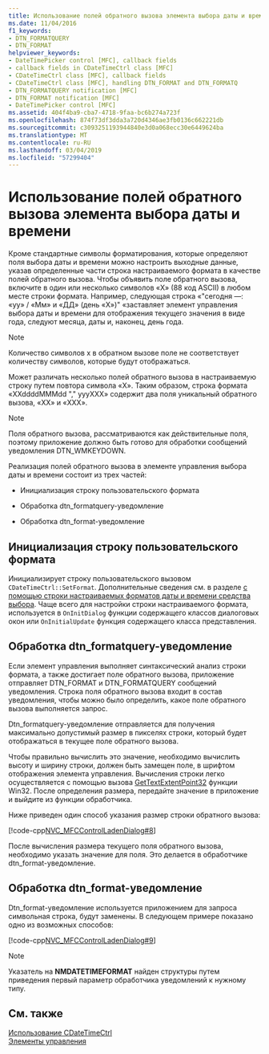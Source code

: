 ```yaml
---
title: Использование полей обратного вызова элемента выбора даты и времени
ms.date: 11/04/2016
f1_keywords:
- DTN_FORMATQUERY
- DTN_FORMAT
helpviewer_keywords:
- DateTimePicker control [MFC], callback fields
- callback fields in CDateTimeCtrl class [MFC]
- CDateTimeCtrl class [MFC], callback fields
- CDateTimeCtrl class [MFC], handling DTN_FORMAT and DTN_FORMATQ
- DTN_FORMATQUERY notification [MFC]
- DTN_FORMAT notification [MFC]
- DateTimePicker control [MFC]
ms.assetid: 404f4ba9-cba7-4718-9faa-bc6b274a723f
ms.openlocfilehash: 874f73df3dda3a720d4346ae3fb0136c662221db
ms.sourcegitcommit: c3093251193944840e3d0a068ecc30e6449624ba
ms.translationtype: MT
ms.contentlocale: ru-RU
ms.lasthandoff: 03/04/2019
ms.locfileid: "57299404"
---
```

# <a name="using-callback-fields-in-a-date-and-time-picker-control"></a>Использование полей обратного вызова элемента выбора даты и времени

Кроме стандартные символы форматирования, которые определяют поля выбора даты и времени можно настроить выходные данные, указав определенные части строка настраиваемого формата в качестве полей обратного вызова. Чтобы объявить поле обратного вызова, включите в один или несколько символов «X» (88 код ASCII) в любом месте строки формата. Например, следующая строка «"сегодня —: «yy» / «Мм» и «ДД» (день «X»)" «заставляет элемент управления выбора даты и времени для отображения текущего значения в виде года, следуют месяца, даты и, наконец, день года.

> [!NOTE]
>  Количество символов x в обратном вызове поле не соответствует количеству символов, которые будут отображаться.

Может различать несколько полей обратного вызова в настраиваемую строку путем повтора символа «X». Таким образом, строка формата «XXddddMMMdd "," yyyXXX» содержит два поля уникальный обратного вызова, «XX» и «XXX».

> [!NOTE]
>  Поля обратного вызова, рассматриваются как действительные поля, поэтому приложение должно быть готово для обработки сообщений уведомления DTN_WMKEYDOWN.

Реализация полей обратного вызова в элементе управления выбора даты и времени состоит из трех частей:

- Инициализация строку пользовательского формата

- Обработка dtn_formatquery-уведомление

- Обработка dtn_format-уведомление

## <a name="initializing-the-custom-format-string"></a>Инициализация строку пользовательского формата

Инициализирует строку пользовательского вызовом `CDateTimeCtrl::SetFormat`. Дополнительные сведения см. в разделе [с помощью строки настраиваемых форматов даты и времени средства выбора](../mfc/using-custom-format-strings-in-a-date-and-time-picker-control.md). Чаще всего для настройки строки настраиваемого формата, используется в `OnInitDialog` функции содержащего классов диалоговых окон или `OnInitialUpdate` функция содержащего класса представления.

## <a name="handling-the-dtnformatquery-notification"></a>Обработка dtn_formatquery-уведомление

Если элемент управления выполняет синтаксический анализ строки формата, а также достигает поле обратного вызова, приложение отправляет DTN_FORMAT и DTN_FORMATQUERY сообщений уведомления. Строка поля обратного вызова входит в состав уведомления, чтобы можно было определить, какое поле обратного вызова выполняется запрос.

Dtn_formatquery-уведомление отправляется для получения максимально допустимый размер в пикселях строки, который будет отображаться в текущее поле обратного вызова.

Чтобы правильно вычислить это значение, необходимо вычислить высоту и ширину строки, должен быть замещен поле, в шрифтом отображения элемента управления. Вычисления строки легко осуществляется с помощью вызова [GetTextExtentPoint32](/windows/desktop/api/wingdi/nf-wingdi-gettextextentpoint32a) функции Win32. После определения размера, передайте значение в приложение и выйдите из функции обработчика.

Ниже приведен один способ указания размер строки обратного вызова:

[!code-cpp[NVC_MFCControlLadenDialog#8](../mfc/codesnippet/cpp/using-callback-fields-in-a-date-and-time-picker-control_1.cpp)]

После вычисления размера текущего поля обратного вызова, необходимо указать значение для поля. Это делается в обработчике dtn_format-уведомление.

## <a name="handling-the-dtnformat-notification"></a>Обработка dtn_format-уведомление

Dtn_format-уведомление используется приложением для запроса символьная строка, будут заменены. В следующем примере показано одно из возможных способов:

[!code-cpp[NVC_MFCControlLadenDialog#9](../mfc/codesnippet/cpp/using-callback-fields-in-a-date-and-time-picker-control_2.cpp)]

> [!NOTE]
>  Указатель на **NMDATETIMEFORMAT** найден структуры путем приведения первый параметр обработчика уведомлений к нужному типу.

## <a name="see-also"></a>См. также

[Использование CDateTimeCtrl](../mfc/using-cdatetimectrl.md)<br/>
[Элементы управления](../mfc/controls-mfc.md)
